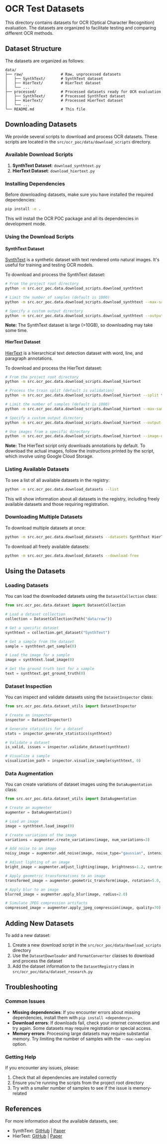 # OCR Test Datasets

This directory contains datasets for OCR (Optical Character Recognition) evaluation. The datasets are organized to facilitate testing and comparing different OCR methods.

## Dataset Structure

The datasets are organized as follows:

```
data/
├── raw/                 # Raw, unprocessed datasets
│   ├── SynthText/       # SynthText dataset
│   ├── HierText/        # HierText dataset
│   └── ...
├── processed/           # Processed datasets ready for OCR evaluation
│   ├── SynthText/       # Processed SynthText dataset
│   ├── HierText/        # Processed HierText dataset
│   └── ...
└── README.md            # This file
```

## Downloading Datasets

We provide several scripts to download and process OCR datasets. These scripts are located in the `src/ocr_poc/data/download_scripts` directory.

### Available Download Scripts

1. **SynthText Dataset**: `download_synthtext.py`
2. **HierText Dataset**: `download_hiertext.py`

### Installing Dependencies

Before downloading datasets, make sure you have installed the required dependencies:

```bash
pip install -e .
```

This will install the OCR POC package and all its dependencies in development mode.

### Using the Download Scripts

#### SynthText Dataset

[SynthText](https://github.com/ankush-me/SynthText) is a synthetic dataset with text rendered onto natural images. It's useful for training and testing OCR models.

To download and process the SynthText dataset:

```bash
# From the project root directory
python -m src.ocr_poc.data.download_scripts.download_synthtext

# Limit the number of samples (default is 1000)
python -m src.ocr_poc.data.download_scripts.download_synthtext --max-samples 500

# Specify a custom output directory
python -m src.ocr_poc.data.download_scripts.download_synthtext --output-dir data/custom_dir
```

**Note:** The SynthText dataset is large (>10GB), so downloading may take some time.

#### HierText Dataset

[HierText](https://github.com/google-research-datasets/hiertext) is a hierarchical text detection dataset with word, line, and paragraph annotations.

To download and process the HierText dataset:

```bash
# From the project root directory
python -m src.ocr_poc.data.download_scripts.download_hiertext

# Process the train split (default is validation)
python -m src.ocr_poc.data.download_scripts.download_hiertext --split train

# Limit the number of samples (default is 1000)
python -m src.ocr_poc.data.download_scripts.download_hiertext --max-samples 500

# Specify a custom output directory
python -m src.ocr_poc.data.download_scripts.download_hiertext --output-dir data/custom_dir

# Use images from a specific directory
python -m src.ocr_poc.data.download_scripts.download_hiertext --image-dir path/to/images
```

**Note:** The HierText script only downloads annotations by default. To download the actual images, follow the instructions printed by the script, which involve using Google Cloud Storage.

### Listing Available Datasets

To see a list of all available datasets in the registry:

```bash
python -m src.ocr_poc.data.download_datasets --list
```

This will show information about all datasets in the registry, including freely available datasets and those requiring registration.

### Downloading Multiple Datasets

To download multiple datasets at once:

```bash
python -m src.ocr_poc.data.download_datasets --datasets SynthText HierText
```

To download all freely available datasets:

```bash
python -m src.ocr_poc.data.download_datasets --download-free
```

## Using the Datasets

### Loading Datasets

You can load the downloaded datasets using the `DatasetCollection` class:

```python
from src.ocr_poc.data.dataset import DatasetCollection

# Load a dataset collection
collection = DatasetCollection(Path("data/raw"))

# Get a specific dataset
synthtext = collection.get_dataset("SynthText")

# Get a sample from the dataset
sample = synthtext.get_sample(0)

# Load the image for a sample
image = synthtext.load_image(0)

# Get the ground truth text for a sample
text = synthtext.get_ground_truth(0)
```

### Dataset Inspection

You can inspect and validate datasets using the `DatasetInspector` class:

```python
from src.ocr_poc.data.dataset_utils import DatasetInspector

# Create an inspector
inspector = DatasetInspector()

# Generate statistics for a dataset
stats = inspector.generate_statistics(synthtext)

# Validate a dataset
is_valid, issues = inspector.validate_dataset(synthtext)

# Visualize a sample
visualization_path = inspector.visualize_sample(synthtext, 0)
```

### Data Augmentation

You can create variations of dataset images using the `DataAugmentation` class:

```python
from src.ocr_poc.data.dataset_utils import DataAugmentation

# Create an augmenter
augmenter = DataAugmentation()

# Load an image
image = synthtext.load_image(0)

# Create variations of the image
variations = augmenter.create_variations(image, num_variations=3)

# Add noise to an image
noisy_image = augmenter.add_noise(image, noise_type="gaussian", intensity=0.1)

# Adjust lighting of an image
bright_image = augmenter.adjust_lighting(image, brightness=1.2, contrast=1.1)

# Apply geometric transformations to an image
transformed_image = augmenter.geometric_transform(image, rotation=5.0, scale=1.2)

# Apply blur to an image
blurred_image = augmenter.apply_blur(image, radius=2.0)

# Simulate JPEG compression artifacts
compressed_image = augmenter.apply_jpeg_compression(image, quality=70)
```

## Adding New Datasets

To add a new dataset:

1. Create a new download script in the `src/ocr_poc/data/download_scripts` directory
2. Use the `DatasetDownloader` and `FormatConverter` classes to download and process the dataset
3. Add the dataset information to the `DatasetRegistry` class in `src/ocr_poc/data/dataset_research.py`

## Troubleshooting

### Common Issues

- **Missing dependencies**: If you encounter errors about missing dependencies, install them with `pip install <dependency>`.
- **Download errors**: If downloads fail, check your internet connection and try again. Some datasets may require registration or special access.
- **Memory errors**: Processing large datasets may require substantial memory. Try limiting the number of samples with the `--max-samples` option.

### Getting Help

If you encounter any issues, please:

1. Check that all dependencies are installed correctly
2. Ensure you're running the scripts from the project root directory
3. Try with a smaller number of samples to see if the issue is memory-related

## References

For more information about the available datasets, see:

- SynthText: [GitHub](https://github.com/ankush-me/SynthText) | [Paper](https://www.robots.ox.ac.uk/~vgg/data/scenetext/)
- HierText: [GitHub](https://github.com/google-research-datasets/hiertext) | [Paper](https://arxiv.org/abs/2203.15143) 